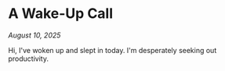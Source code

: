 # A Wake-Up Call
_August 10, 2025_

Hi, I've woken up and slept in today. I'm desperately seeking out productivity.
